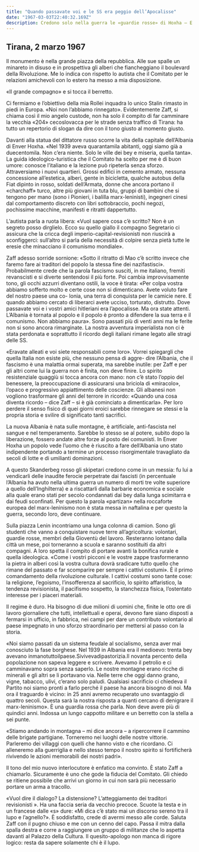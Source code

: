 ```yaml
---
title: "Quando passavate voi e le SS era peggio dell’Apocalisse"
date: "1967-03-03T22:40:32.169Z"
description: Credono solo nella guerra le «guardie rosse» di Hoxha – E il dialogo tra Est ed Ovest? «Non si sono mai parlati il lupo e l’agnello...»
---
```


## Tirana, 2 marzo 1967

Il monumento è nella grande piazza della repubblica. Alle sue spalle un minareto in disuso e in prospettiva gli alberi che fiancheggiano il boulevard della Rivoluzione. Me lo indica con rispetto lo autista che il Comitato per le relazioni amichevoli con lo estero ha messo a mia disposizione.

«Il grande compagno» e si tocca il berretto.

Ci fermiamo e l’obiettivo della mia Rollei inquadra lo unico Stalin rimasto in piedi in Europa.
«Noi non l’abbiamo rinnegato».
Evidentemente Zaff, si chiama così il mio angelo custode, non ha solo il compito di far camminare la vecchia «204» cecoslovacca per le strade senza traffico di Tirana: ha tutto un repertorio di slogan da dire con il tono giusto al momento giusto.


Davanti alla statua del dittatore russo scorre la vita della capitale dell’Albania di Enver Hoxha. «Nel 1939 aveva quarantamila abitanti, oggi siamo già a duecentomila. Non c’era niente. Solo le ville dei bey e miseria, quella tanta».
La guida ideologico-turistica che il Comitato ha scelto per me è di buon umore: conosce l’italiano e la lezione può ripeterla senza sforzo.
Attraversiamo i nuovi quartieri. Grossi edifici in cemento armato, nessuna concessione all’estetica, alberi, gente in bicicletta, qualche autobus della Fiat dipinto in rosso, soldati dell’Armata, donne che ancora portano il «charchaff» turco, altre più giovani in tuta blu, gruppi di bambini che si tengono per mano (sono i Pionieri, i balilla marx-leninisti), ingegneri cinesi dal comportamento discreto con libri sottobraccio, pochi negozi, pochissime macchine, manifesti e ritratti dappertutto.


L’autista parla a ruota libera: «Vuol sapere cosa c’è scritto? Non è un segreto posso dirglielo. Ecco su quello giallo il compagno Segretario ci assicura che la cricca degli imperio-capital-revisionisti non riuscirà a sconfiggerci: sull’altro si parla della necessità di colpire senza pietà tutte le eresie che minacciano il comunismo mondiale».


Zaff adesso sorride sornione: «Sotto il ritratto di Mao c’è scritto invece che faremo fare ai traditori del popolo la stessa fine dei nazifastisci».
Probabilmente crede che la parola fascismo susciti, in me italiano, fremiti revanscisti e si diverte sentendosi il più forte. Poi cambia improvvisamente tono, gli occhi azzurri diventano ostili, la voce è tirata: «Per colpa vostra abbiamo sofferto molto e certe cose non si dimenticano. Avete voluto fare del nostro paese una co- lonia, una terra di conquista per le camicie nere. E quando abbiamo cercato di liberarci avete ucciso, torturato, distrutto. Dove passavate voi e i vostri amici hitleriani era l’apocalisse. Ma ora state attenti. L’Albania è tornata al popolo e il popolo è pronto a difendere la sua terra e il comunismo. Non abbiamo paura».
Sono passati più di venti anni ma le ferite non si sono ancora rimarginate. La nostra avventura imperialista non ci è stata perdonata e soprattutto il ricordo degli italiani rimane legato alle stragi delle SS.


«Eravate alleati e voi siete responsabili come loro».
Vorrei spiegargli che quella Italia non esiste più, che nessuno pensa di aggre-
dire l’Albania, che il fascismo è una malattia ormai superata, ma sarebbe inutile: per Zaff e per gli altri come lui la guerra non è finita, non deve finire.
Lo spirito resistenziale quaggiù si tocca ancora con mano: non c’è stato l’oppio del benessere, la preoccupazione di assicurarsi una briciola di «miracolo», l’opaco e progressivo appiattimento delle coscienze. Gli albanesi non vogliono trasformare gli anni del terrore in ricordo: «Quando una cosa diventa ricordo – dice Zaff – si è già cominciato a dimenticarla». Per loro perdere il senso fisico di quei giorni eroici sarebbe rinnegare se stessi e la propria storia e svilire di significato tanti sacrifici.


La nuova Albania è nata sulle montagne, è artificiale, anti-fascista nel sangue e nel temperamento. Sarebbe lo stesso se al potere, subito dopo la liberazione, fossero andate altre forze al posto dei comunisti. In Enver Hoxha un popolo vede l’uomo che è riuscito a fare dell’Albania uno stato indipendente portando a termine un processo risorgimentale travagliato da secoli di lotte e di umilianti dominazioni.


A questo Skanderbeg rosso gli skipetari credono come in un messia: fu lui a vendicarli delle inaudite ferocie perpetrate dai fascisti (in percentuale l’Albania ha avuto nella ultima guerra un numero di morti tre volte superiore a quello dell’Inghilterra) e a riscattarli dalla barbarie economica e sociale alla quale erano stati per secolo condannati dai bey dalla lunga scimitarra e dai feudi sconfinati. Per questo la parola «partizan» nella roccaforte europea del marx-leninismo non è stata messa in naftalina e per questo la guerra, secondo loro, deve continuare.


Sulla piazza Lenin incontriamo una lunga colonna di camion. Sono gli studenti che vanno a conquistare nuove terre all’agricoltura: volontari, guardie rosse, membri della Gioventù del lavoro. Resteranno lontano dalla città un mese, poi torneranno a scuola e saranno sostituiti da altri compagni. A loro spetta il compito di portare avanti la bonifica rurale e quella ideologica. «Come i vostri picconi e le vostre zappe trasformeranno la pietra in alberi così la vostra cultura dovrà sradicare tutto quello che rimane del passato e far scomparire per sempre i cattivi costumi». È il primo comandamento della rivoluzione culturale. I cattivi costumi sono tante cose: la religione, l’egoismo, l’insofferenza al sacrificio, lo spirito affaristico, la tendenza revisionista, il pacifismo sospetto, la stanchezza fisica, l’ostentato interesse per i piaceri materiali.


Il regime è duro. Ha bisogno di due milioni di uomini che, finite le otto ore
di lavoro giornaliere che tutti, intellettuali e operai, devono fare siano disposti a fermarsi in ufficio, in fabbrica, nei campi per dare un contributo volontario al paese impegnato in uno sforzo straordinario per mettersi al passo con la storia.


«Noi siamo passati da un sistema feudale al socialismo, senza aver mai conosciuto la fase borghese. Nel 1939 in Albania era il medioevo: trenta bey avevano inmanotuttoilpaese.Sivivevadipastorizia.Il novanta percento della popolazione non sapeva leggere e scrivere. Avevamo il petrolio e ci camminavamo sopra senza saperlo. Le nostre montagne erano ricche di minerali e gli altri se li portavano
via. Nelle terre che oggi danno grano, vigne, tabacco, ulivi, c’erano solo paludi. Qualsiasi sacrificio ci chiedeva il Partito noi siamo pronti a farlo perché il paese ha ancora bisogno di noi. Ma ora il traguardo è vicino: in 25 anni avremo recuperato uno svantaggio di quattro secoli. Questa sarà la nostra risposta a quanti cercano di denigrare il marx-leninismo». È una guardia rossa che parla. Non deve avere più di quindici anni. Indossa un lungo cappotto militare e un berretto con la stella a sei punte.


«Stiamo andando in montagna – mi dice ancora – a ripercorrere il cammino delle brigate partigiane. Torneremo nei luoghi delle nostre vittorie. Parleremo dei villaggi con quelli che hanno visto e che ricordano. Ci alleneremo alla guerriglia e nello stesso tempo il nostro spirito si fortificherà rivivendo le azioni memorabili dei nostri padri».


Il tono del mio nuovo interlocutore è enfatico ma convinto. È stato Zaff a chiamarlo. Sicuramente è uno che gode la fiducia del Comitato. Gli chiedo se ritiene possibile che arrivi un giorno in cui non sarà più necessario portare un arma a tracollo.


«Vuol dire il dialogo? La distensione? L’atteggiamento dei traditori revisionisti ».
Ha una faccia seria da vecchio precoce. Scuote la testa e in un francese dalle «s» dure: «Mi dica c’è stato mai un discorso sereno tra il lupo e l’agnello?».
È soddisfatto, crede di avermi messo alle corde. Saluta Zaff con il pugno chiuso e me con un cenno del capo. Passa il mitra dalla spalla destra e corre a raggiungere un gruppo di militanze che lo aspetta davanti al Palazzo della Cultura.
Il quesito-apologo non manca di rigore logico: resta da sapere solamente chi è il lupo.


